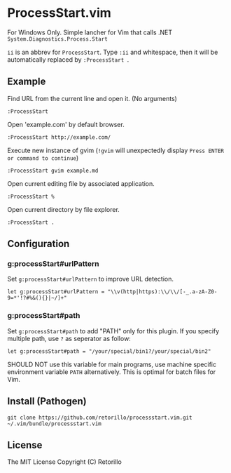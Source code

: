 # ProcessStart.vim

For Windows Only. Simple lancher for Vim that calls .NET `System.Diagnostics.Process.Start`

`ii` is an abbrev for `ProcessStart`. Type `:ii` and whitespace, then
it will be automatically replaced by `:ProcessStart `.

## Example

Find URL from the current line and open it. (No arguments)

```vimL
:ProcessStart
```

Open 'example.com' by default browser.

```vimL
:ProcessStart http://example.com/
```
Execute new instance of gvim
(`!gvim` will unexpectedly display `Press ENTER or command to continue`)

```vimL
:ProcessStart gvim example.md
```

Open current editing file by associated application.

```vimL
:ProcessStart %
```

Open current directory by file explorer.

```vimL
:ProcessStart .
```

## Configuration

### g:processStart#urlPattern

Set `g:processStart#urlPattern` to improve URL detection.

```vimL
let g:processStart#urlPattern = "\\v(http|https):\\/\\/[-_.a-zA-Z0-9=*'!?#%&(){}|~/]+"
```

### g:processStart#path

Set `g:processStart#path` to add "PATH" only for this plugin.
If you specify multiple path, use `?` as seperator as follow:

```vimL
let g:processStart#path = "/your/special/bin1?/your/special/bin2"
```

SHOULD NOT use this variable for main programs,
use machine specific environment variable `PATH` alternatively.
This is optimal for batch files for Vim.

## Install (Pathogen)

```vimL
git clone https://github.com/retorillo/processstart.vim.git ~/.vim/bundle/processstart.vim
```

## License

The MIT License
Copyright (C) Retorillo
